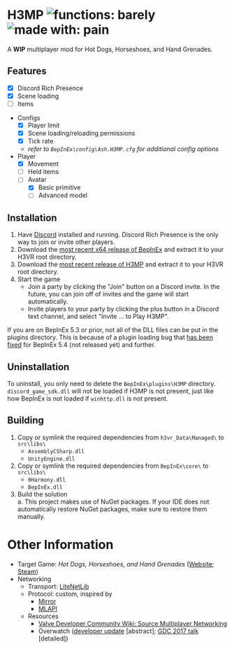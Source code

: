 # H3MP ![functions: barely](https://img.shields.io/badge/functions-barely-c28411?style=for-the-badge) ![made with: pain](https://img.shields.io/badge/made%20with-pain-red?style=for-the-badge)
A **WIP** multiplayer mod for Hot Dogs, Horseshoes, and Hand Grenades.

## Features
- [x] Discord Rich Presence  
- [x] Scene loading  
- [ ] Items  
- Configs  
  - [x] Player limit  
  - [x] Scene loading/reloading permissions
  - [x] Tick rate  
  - *refer to `BepInEx\config\Ash.H3MP.cfg` for additional config options*
- Player  
  - [x] Movement  
  - [ ] Held items  
  - [ ] Avatar  
    - [x] Basic primitive  
    - [ ] Advanced model

## Installation
1. Have [Discord](https://discord.com/download) installed and running. Discord Rich Presence is the only way to join or invite other players.  
2. Download the [most recent x64 release of BepInEx](https://github.com/BepInEx/BepInEx/releases/latest) and extract it to your H3VR root directory.
3. Download the [most recent release of H3MP](https://github.com/ash-hat/H3MP/releases/latest) and extract it to your H3VR root directory.  
4. Start the game  
    - Join a party by clicking the "Join" button on a Discord invite. In the future, you can join off of invites and the game will start automatically.
    - Invite players to your party by clicking the plus button in a Discord text channel, and select "Invite ... to Play H3MP".

If you are on BepInEx 5.3 or prior, not all of the DLL files can be put in the plugins directory. This is because of a plugin loading bug that [has been fixed](https://github.com/BepInEx/BepInEx/commit/4d7e5cac2bff602c5af6a5af5adfc0e8fbe41fd9) for BepInEx 5.4 (not released yet) and further.

## Uninstallation
To uninstall, you only need to delete the `BepInEx\plugins\H3MP` directory. `discord_game_sdk.dll` will not be loaded if H3MP is not present, just like how BepInEx is not loaded if `winhttp.dll` is not present.

## Building
1. Copy or symlink the required dependencies from `h3vr_Data\Managed\` to `src\libs\`  
    - `AssemblyCSharp.dll`  
    - `UnityEngine.dll`  
2. Copy or symlink the required dependencies from `BepInEx\core\` to `src\libs\`  
    - `0Harmony.dll`  
    - `BepInEx.dll`  
3. Build the solution  
    a. This project makes use of NuGet packages. If your IDE does not automatically restore NuGet packages, make sure to restore them manually.

# Other Information
- Target Game: *Hot Dogs, Horseshoes, and Hand Grenades* ([Website](http://h3vr.com/); [Steam](https://store.steampowered.com/app/450540/Hot_Dogs_Horseshoes__Hand_Grenades/))  
- Networking  
  - Transport: [LiteNetLib](https://github.com/RevenantX/LiteNetLib)  
  - Protocol: custom, inspired by  
    - [Mirror](https://github.com/vis2k/Mirror)  
    - [MLAPI](https://github.com/MidLevel/MLAPI)  
  - Resources  
    - [Valve Developer Community Wiki: Source Multiplayer Networking](https://developer.valvesoftware.com/wiki/Source_Multiplayer_Networking)  
    - Overwatch ([developer update](https://www.youtube.com/watch?v=vTH2ZPgYujQ) [abstract]; [GDC 2017 talk](https://youtu.be/W3aieHjyNvw?t=1341) [detailed])
